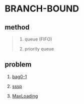 # BRANCH-BOUND
## method
>1. queue (FIFO)
>
>2. priority queue
>
## problem
1. [bag0-1](https://github.com/Iris-Song/algorithm/blob/main/branch-bound/bag0-1.cpp)

2. [sssp](https://github.com/Iris-Song/algorithm/blob/main/branch-bound/sssp.cpp)

3. [MaxLoading](https://github.com/Iris-Song/algorithm/blob/main/branch-bound/Maxloading.cpp)
